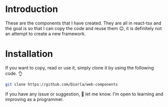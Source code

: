 # Introduction

These are the components that I have created. They are all in react-tsx and the goal is so that I can copy the code and reuse them 😉, it is definitely not an attempt to create a new framework.

# Installation

If you want to copy, read or use it, simply clone it by using the following code. 👌

```sh
git clone https://github.com/Diorla/web-components
```

If you have any issue or suggestion, 👏 let me know. I'm open to learning and improving as a programmer.
